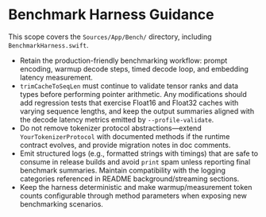 # Benchmark Harness Guidance

This scope covers the `Sources/App/Bench/` directory, including `BenchmarkHarness.swift`.

- Retain the production-friendly benchmarking workflow: prompt encoding, warmup decode steps,
  timed decode loop, and embedding latency measurement.
- `trimCacheToSeqLen` must continue to validate tensor ranks and data types before performing
  pointer arithmetic. Any modifications should add regression tests that exercise Float16 and
  Float32 caches with varying sequence lengths, and keep the output summaries aligned with the
  decode latency metrics emitted by `--profile-validate`.
- Do not remove tokenizer protocol abstractions—extend `YourTokenizerProtocol` with documented
  methods if the runtime contract evolves, and provide migration notes in doc comments.
- Emit structured logs (e.g., formatted strings with timings) that are safe to consume in release
  builds and avoid `print` spam unless reporting final benchmark summaries. Maintain compatibility
  with the logging categories referenced in README background/streaming sections.
- Keep the harness deterministic and make warmup/measurement token counts configurable through
  method parameters when exposing new benchmarking scenarios.
